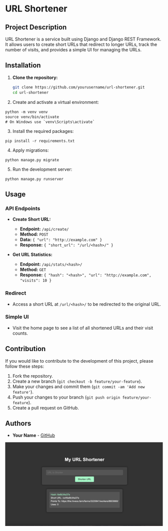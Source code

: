 # URL Shortener

## Project Description

URL Shortener is a service built using Django and Django REST Framework. It allows users to create short URLs that redirect to longer URLs, track the number of visits, and provides a simple UI for managing the URLs.

## Installation

1. **Clone the repository:**
   ```bash
   git clone https://github.com/yourusername/url-shortener.git
   cd url-shortener
   ```
2. Create and activate a virtual environment:
```
python -m venv venv
source venv/bin/activate
# On Windows use `venv\Scripts\activate`
```
3. Install the required packages:
```
pip install -r requirements.txt
```
4. Apply migrations:
```
python manage.py migrate
```
5. Run the development server:
```
python manage.py runserver
```

## Usage

### API Endpoints

- **Create Short URL:**
  - **Endpoint:** `/api/create/`
  - **Method:** `POST`
  - **Data:** `{ "url": "http://example.com" }`
  - **Response:** `{ "short_url": "/url/<hash>/" }`

- **Get URL Statistics:**
  - **Endpoint:** `/api/stats/<hash>/`
  - **Method:** `GET`
  - **Response:** `{ "hash": "<hash>", "url": "http://example.com", "visits": 10 }`

### Redirect

- Access a short URL at `/url/<hash>/` to be redirected to the original URL.

### Simple UI

- Visit the home page to see a list of all shortened URLs and their visit counts.

## Contribution

If you would like to contribute to the development of this project, please follow these steps:

1. Fork the repository.
2. Create a new branch (`git checkout -b feature/your-feature`).
3. Make your changes and commit them (`git commit -am 'Add new feature'`).
4. Push your changes to your branch (`git push origin feature/your-feature`).
5. Create a pull request on GitHub.

## Authors

- **Your Name** - [GitHub](https://github.com/oscardkyou)

![homepage](img/123.png)
